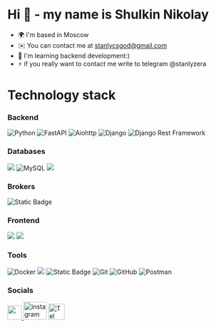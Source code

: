 Hi 👋 - my name is Shulkin Nikolay
=======================================================================================================================================

* 🌍  I'm based in Moscow
* ✉️  You can contact me at [stanlycsgod@gmail.com](mailto:stanlycsgod@gmail.com)
* 🧠  I'm learning backend development:)
* ⚡  if you really want to contact me write to telegram @stanlyzera

# Technology stack


### Backend

![Python](https://img.shields.io/badge/-Python-386e9d?style=flat&logo=Python&logoColor=ffd241&)
![FastAPI](https://img.shields.io/badge/FastAPI-323330?style=flat&logo=FastAPI)
![Aiohttp](https://img.shields.io/badge/-Aiohttp-DCDCDC?style=flat&logo=Aiohttp&logoColor=blue)
![Django](https://img.shields.io/badge/-Django-0aad48?style=flat&logo=Django)
![Django Rest Framework](https://img.shields.io/badge/DRF-red?style=flat&logo=Django)
### Databases
![](https://img.shields.io/badge/PostgreSQL-316192?style=flat&logo=postgresql&logoColor=white)
![MySQL](https://img.shields.io/badge/-MySQL-4479A1?style=flat&logo=mysql&logoColor=ffffff)
![](https://img.shields.io/badge/redis-%23DD0031.svg?&style=flat&logo=redis&logoColor=white)
### Brokers
![Static Badge](https://img.shields.io/badge/Celery-8A2BE2)
### Frontend
![](https://img.shields.io/badge/HTML5-E34F26?style=flat&logo=html5&logoColor=white)
![](https://img.shields.io/badge/CSS3-1572B6?style=flat&logo=css3&logoColor=white)
### Tools
![Docker](https://img.shields.io/badge/-Docker-46a2f1?style=flat&logo=docker&logoColor=white)
![](https://img.shields.io/badge/Docker%20Compose-2496ED?style=flat&logo=docker&logoColor=white)
![Static Badge](https://img.shields.io/badge/MacOS-black%3Fstyle%3Dflat%26logo%3Dlinux?style=flat%26logo&color=black)
![Git](https://img.shields.io/badge/-Git-black?style=flat&logo=git)
![GitHub](https://img.shields.io/badge/-GitHub-181717?style=flat&logo=github)
![Postman](https://img.shields.io/badge/Postman-black?style=flat&logo=postman)

### Socials

<p align="left"> <a href="https://www.github.com/stanlyzera" target="_blank" rel="noreferrer"> <picture> <source media="(prefers-color-scheme: dark)" srcset="https://raw.githubusercontent.com/danielcranney/readme-generator/main/public/icons/socials/github-dark.svg" /> <source media="(prefers-color-scheme: light)" srcset="https://raw.githubusercontent.com/danielcranney/readme-generator/main/public/icons/socials/github.svg" /> <img src="https://raw.githubusercontent.com/danielcranney/readme-generator/main/public/icons/socials/github.svg" width="32" height="32" /> </picture> </a> <a href="http://www.instagram.com/stanlyzera" target="_blank"><img src="https://raw.githubusercontent.com/maurodesouza/profile-readme-generator/master/src/assets/icons/social/instagram/default.svg" width="52" height="40" alt="instagram logo"/></a> <a href="https://t.me/stanlyzera" target="_blank" rel="noreferrer"><img src="https://upload.wikimedia.org/wikipedia/commons/thumb/8/82/Telegram_logo.svg/1024px-Telegram_logo.svg.png?20220101141644" width="36" height="36" alt="Tel" /></a></p>
